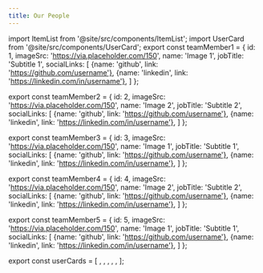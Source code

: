 ```yaml
---
title: Our People
---
```


import ItemList from '@site/src/components/ItemList';
import UserCard from '@site/src/components/UserCard';
export const teamMember1 = {
  id: 1,
  imageSrc: 'https://via.placeholder.com/150',
  name: 'Image 1',
  jobTitle: 'Subtitle 1',
  socialLinks: [
    {name: 'github', link: 'https://github.com/username'},
    {name: 'linkedin', link: 'https://linkedin.com/in/username'},
  ]
};

export const teamMember2 = {
  id: 2,
  imageSrc: 'https://via.placeholder.com/150',
  name: 'Image 2',
  jobTitle: 'Subtitle 2',
  socialLinks: [
    {name: 'github', link: 'https://github.com/username'},
    {name: 'linkedin', link: 'https://linkedin.com/in/username'},
  ]
};

export const teamMember3 = {
  id: 3,
  imageSrc: 'https://via.placeholder.com/150',
  name: 'Image 1',
  jobTitle: 'Subtitle 1',
  socialLinks: [
    {name: 'github', link: 'https://github.com/username'},
    {name: 'linkedin', link: 'https://linkedin.com/in/username'},
  ]
};

export const teamMember4 = {
  id: 4,
  imageSrc: 'https://via.placeholder.com/150',
  name: 'Image 2',
  jobTitle: 'Subtitle 2',
  socialLinks: [
    {name: 'github', link: 'https://github.com/username'},
    {name: 'linkedin', link: 'https://linkedin.com/in/username'},
  ]
};

export const teamMember5 = {
  id: 5,
  imageSrc: 'https://via.placeholder.com/150',
  name: 'Image 1',
  jobTitle: 'Subtitle 1',
  socialLinks: [
    {name: 'github', link: 'https://github.com/username'},
    {name: 'linkedin', link: 'https://linkedin.com/in/username'},
  ]
};


export const userCards = [
<UserCard item={teamMember1} />,
<UserCard item={teamMember2} />,
<UserCard item={teamMember3} />,
<UserCard item={teamMember4} />,
<UserCard item={teamMember5} />,
];

<ItemList items={userCards} />

<div style={{ margin: '50px 0' }}></div>

<ItemList items={userCards} />
